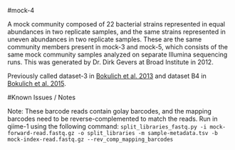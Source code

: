 #mock-4

A mock community composed of 22 bacterial strains represented in equal abundances in two replicate samples, and the same strains represented in uneven abundances in two replicate samples. These are the same community members present in mock-3 and mock-5, which consists of the same mock community samples analyzed on separate Illumina sequencing runs. This was generated by Dr. Dirk Gevers at Broad Institute in 2012.

Previously called dataset-3 in [Bokulich et al. 2013](https://dx.doi.org/10.1038/nmeth.2276) and dataset B4 in [Bokulich et al. 2015](https://dx.doi.org/10.7287/peerj.preprints.934v2).

#Known Issues / Notes

Note:
These barcode reads contain golay barcodes, and the mapping barcodes need to be reverse-complemented to match the reads. Run in qiime-1 using the following command:
``split_libraries_fastq.py -i mock-forward-read.fastq.gz -o split_libraries -m sample-metadata.tsv -b mock-index-read.fastq.gz --rev_comp_mapping_barcodes``
